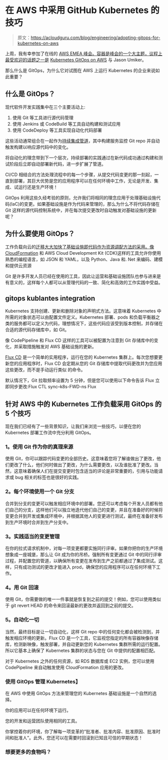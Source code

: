 # 在 AWS 中采用 GitHub Kubernetes 的技巧

> 原文：<https://acloudguru.com/blog/engineering/adopting-gitops-for-kubernetes-on-aws>

上周，我有幸参加了在线的 [AWS EMEA 峰会。容器是峰会的一个大主题，议程上最受欢迎的话题之一是](https://aws.amazon.com/events/summits/online/emea/) [Kubernetes GitOps on AWS](https://github.com/jasonumiker/k8s-plus-aws-gitops) 与 Jason Umiker。

那么什么是 GitOps，为什么它对试图在 AWS 上运行 Kubernetes 的企业来说如此重要？

## 什么是 GitOps？

现代软件开发实践集中在三个主要活动上:

1.  使用 Git 等工具进行源代码管理
2.  使用 Jenkins 或 CodeBuild 等工具自动构建和测试应用
3.  使用 CodeDeploy 等工具实现自动化代码部署

这些活动通常组合在一起作为[持续集成管道](/blog/business/brazeal-how-your-org-predicts-your-ci/cd-pipeline)，其中构建服务监控 Git repo 并自动触发构建以响应源代码中的变化。

将自动化的理念带到下一个层次，持续部署的实践通过在新代码成功通过构建和测试阶段后立即自动部署新代码，进一步扩展了管道。

CI/CD 相结合的方法处理流程中的每一个步骤，从提交代码变更的那一刻起，一直到部署，其巨大优势是您的应用程序可以在任何环境中工作，无论是开发、集成、试运行还是生产环境！

GitOps 利用这些久经考验的原则，允许我们将相同的理念应用于处理基础设施代码(IaC)的变更。如果基础设施是作为代码来管理的，那么为什么不将代码存储在 Git 这样的源代码控制系统中，并在每次提交更改时自动触发对基础设施的更新呢？

## 为什么要使用 GitOps？

工作负载向云的[迁移大大加快了基础设施即代码作为资源调配方法的采用。像](https://acloudguru.com/blog/business/what-is-cloud-migration) [CloudFormation](https://acloudguru.com/course/mastering-aws-cloudformation) 和 AWS Cloud Development Kit (CDK)这样的工具允许你使用熟悉的编程语言，如 JSON 和 YAML，以及 Python、Java 和. Net 来编码、建模和提供云资源

Git 是许多开发人员已经在使用的工具，因此让运营和基础设施团队也参与进来是有意义的，这样每个人都可以从管理代码的一致、简化和高效的工作实践中受益。

## gitops kublantes integration

Kubernetes 支持创建、更新和删除对象的声明式方法。这意味着 Kubernetes 中所需的对象状态可以由配置文件定义。Kubernetes 部署、pods 和负载平衡器之类的服务都可以定义为代码，理想情况下，这些代码应该受到版本控制，并存储在合适的源代码存储库中，如 Git。

像 CodePipeline 和 Flux CD 这样的工具可以被配置为注意到 Git 存储库中的变化，并采取措施触发对 AWS 基础设施的更新。

[Flux CD](https://fluxcd.io/) 是一个简单的实用程序，运行在您的 Kubernetes 集群上。每次您想要更新您的应用程序时，Flux CD 会定期从您的 Git 存储库中提取代码更改并为您应用这些更改，而不是手动运行类似 的命令。

默认情况下，Git 拉取频率设置为 5 分钟，但是您可以使用以下命令告诉 Flux 立即同步更改:Flux CTL sync–k8s-FWD-ns Flux

## 针对 AWS 中的 Kubernetes 工作负载采用 GitOps 的 5 个技巧

现在我们已经有了一些背景知识，让我们来浏览一些技巧，以便在您的 Kubernetes 部署工作流中充分利用 GitOps。

### 1。使用 Git 作为你的真理来源

使用 Git，你可以跟踪代码变更的全部历史。这意味着您将了解谁做出了更改，他们更改了什么，他们何时做出了更改，为什么需要更改，以及谁批准了更改。当然，这意味着确保人们在提交变更时包含适当的评论是非常重要的，引用与功能请求或 bug 相关的标签也是很好的实践。

### 2。每个环境使用一个 Git 分支

合并到分支的变更可以触发相应环境中的部署。您还可以考虑每个开发人员都有他们自己的分支，这样他们可以独立地迭代他们自己的变更，并且在准备好的时候将变更合并到开发或集成环境中，并根据其他人的变更进行测试，最终在准备好发布到生产环境时合并到生产分支中。

### 3。实践适当的变更管理

在你的拉式请求机制中，对每一项变更都要实施同行评审。如果你把你的生产环境想象成一座城堡，那么让 Git 成为你的吊桥。强制所有变更通过 Git 中的同行评审过程，并配置您的管道，以确保所有变更在发布到生产之前都通过了集成测试。这样，只有成功测试的更改才能进入 prod，确保您的应用程序可以在任何环境下工作。

### 4。用 Git 回滚

使用 Git，你需要做的唯一一件事就是恢复到之前的提交！例如，您可以使用类似于 git revert HEAD 的命令来回滚最新的更改并返回到之前的提交。

### 5。自动化一切

当然，最终目标是让一切自动化，这样 Git repo 中的任何变化都会被检测到，并触发相应环境的更新。Flux CD 是一个工具，它监视您指定的所有容器映像存储库，检测新映像，触发部署，并自动更新您的 Kubernetes 集群所需的运行配置。所以它基本上确保了 Kubernetes 集群的状态与您在 Git 中提供的配置相匹配。

对于 Kubernetes 之外的任何资源，如 RDS 数据库或 EC2 实例，您可以使用 CodePipeline 来自动触发使用 CloudFormation 应用的更改。

### 使用 GitOps 管理 Kubernetes】

在 AWS 中使用 GitOps 方法来管理您的 Kubernetes 基础设施是一个自然的选择。

你的应用可以在任何环境下运行。

您的开发和运营团队使用相同的工具。

你掌控着你的环境，你了解每一项变革的“批准者、批准内容、批准原因、批准时间和批准人”。此外，您还可以在需要时回滚到已知且可信的早期状态！

### 想要更多的食物吗？